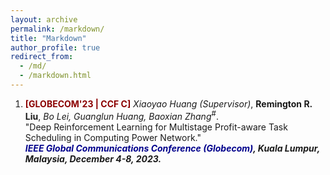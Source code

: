 ```yaml
---
layout: archive
permalink: /markdown/
title: "Markdown"
author_profile: true
redirect_from: 
  - /md/
  - /markdown.html
---
```

1. <b><font color=DarkRed>[GLOBECOM'23 | CCF C]</font></b> <i>Xiaoyao Huang (Supervisor)</i>, **Remington R. Liu**<sup></sup>, _Bo Lei, Guanglun Huang, Baoxian Zhang_<sup>#</sup>.
<br/>"Deep Reinforcement Learning for Multistage Profit-aware Task Scheduling in Computing Power Network."
<br/><b><i><font color=DarkBlue>IEEE Global Communications Conference (Globecom)</font>, Kuala Lumpur, Malaysia, December 4-8, 2023.</i> </b> 


